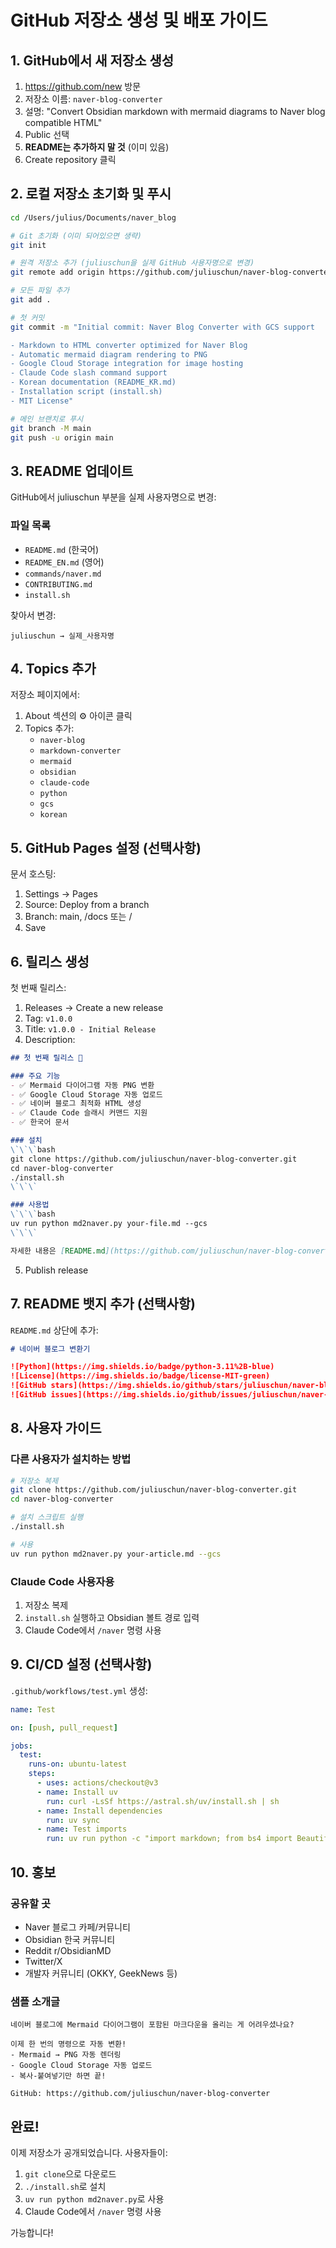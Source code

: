 # GitHub 저장소 생성 및 배포 가이드

## 1. GitHub에서 새 저장소 생성

1. https://github.com/new 방문
2. 저장소 이름: `naver-blog-converter`
3. 설명: "Convert Obsidian markdown with mermaid diagrams to Naver blog compatible HTML"
4. Public 선택
5. **README는 추가하지 말 것** (이미 있음)
6. Create repository 클릭

## 2. 로컬 저장소 초기화 및 푸시

```bash
cd /Users/julius/Documents/naver_blog

# Git 초기화 (이미 되어있으면 생략)
git init

# 원격 저장소 추가 (juliuschun을 실제 GitHub 사용자명으로 변경)
git remote add origin https://github.com/juliuschun/naver-blog-converter.git

# 모든 파일 추가
git add .

# 첫 커밋
git commit -m "Initial commit: Naver Blog Converter with GCS support

- Markdown to HTML converter optimized for Naver Blog
- Automatic mermaid diagram rendering to PNG
- Google Cloud Storage integration for image hosting
- Claude Code slash command support
- Korean documentation (README_KR.md)
- Installation script (install.sh)
- MIT License"

# 메인 브랜치로 푸시
git branch -M main
git push -u origin main
```

## 3. README 업데이트

GitHub에서 juliuschun 부분을 실제 사용자명으로 변경:

### 파일 목록
- `README.md` (한국어)
- `README_EN.md` (영어)
- `commands/naver.md`
- `CONTRIBUTING.md`
- `install.sh`

찾아서 변경:
```
juliuschun → 실제_사용자명
```

## 4. Topics 추가

저장소 페이지에서:
1. About 섹션의 ⚙️ 아이콘 클릭
2. Topics 추가:
   - `naver-blog`
   - `markdown-converter`
   - `mermaid`
   - `obsidian`
   - `claude-code`
   - `python`
   - `gcs`
   - `korean`

## 5. GitHub Pages 설정 (선택사항)

문서 호스팅:
1. Settings → Pages
2. Source: Deploy from a branch
3. Branch: main, /docs 또는 /
4. Save

## 6. 릴리스 생성

첫 번째 릴리스:
1. Releases → Create a new release
2. Tag: `v1.0.0`
3. Title: `v1.0.0 - Initial Release`
4. Description:
```markdown
## 첫 번째 릴리스 🎉

### 주요 기능
- ✅ Mermaid 다이어그램 자동 PNG 변환
- ✅ Google Cloud Storage 자동 업로드
- ✅ 네이버 블로그 최적화 HTML 생성
- ✅ Claude Code 슬래시 커맨드 지원
- ✅ 한국어 문서

### 설치
\`\`\`bash
git clone https://github.com/juliuschun/naver-blog-converter.git
cd naver-blog-converter
./install.sh
\`\`\`

### 사용법
\`\`\`bash
uv run python md2naver.py your-file.md --gcs
\`\`\`

자세한 내용은 [README.md](https://github.com/juliuschun/naver-blog-converter/blob/main/README.md) 참조
```

5. Publish release

## 7. README 뱃지 추가 (선택사항)

`README.md` 상단에 추가:

```markdown
# 네이버 블로그 변환기

![Python](https://img.shields.io/badge/python-3.11%2B-blue)
![License](https://img.shields.io/badge/license-MIT-green)
![GitHub stars](https://img.shields.io/github/stars/juliuschun/naver-blog-converter)
![GitHub issues](https://img.shields.io/github/issues/juliuschun/naver-blog-converter)
```

## 8. 사용자 가이드

### 다른 사용자가 설치하는 방법

```bash
# 저장소 복제
git clone https://github.com/juliuschun/naver-blog-converter.git
cd naver-blog-converter

# 설치 스크립트 실행
./install.sh

# 사용
uv run python md2naver.py your-article.md --gcs
```

### Claude Code 사용자용

1. 저장소 복제
2. `install.sh` 실행하고 Obsidian 볼트 경로 입력
3. Claude Code에서 `/naver` 명령 사용

## 9. CI/CD 설정 (선택사항)

`.github/workflows/test.yml` 생성:

```yaml
name: Test

on: [push, pull_request]

jobs:
  test:
    runs-on: ubuntu-latest
    steps:
      - uses: actions/checkout@v3
      - name: Install uv
        run: curl -LsSf https://astral.sh/uv/install.sh | sh
      - name: Install dependencies
        run: uv sync
      - name: Test imports
        run: uv run python -c "import markdown; from bs4 import BeautifulSoup; print('OK')"
```

## 10. 홍보

### 공유할 곳
- Naver 블로그 카페/커뮤니티
- Obsidian 한국 커뮤니티
- Reddit r/ObsidianMD
- Twitter/X
- 개발자 커뮤니티 (OKKY, GeekNews 등)

### 샘플 소개글
```
네이버 블로그에 Mermaid 다이어그램이 포함된 마크다운을 올리는 게 어려우셨나요?

이제 한 번의 명령으로 자동 변환!
- Mermaid → PNG 자동 렌더링
- Google Cloud Storage 자동 업로드
- 복사-붙여넣기만 하면 끝!

GitHub: https://github.com/juliuschun/naver-blog-converter
```

## 완료!

이제 저장소가 공개되었습니다. 사용자들이:
1. `git clone`으로 다운로드
2. `./install.sh`로 설치
3. `uv run python md2naver.py`로 사용
4. Claude Code에서 `/naver` 명령 사용

가능합니다!
